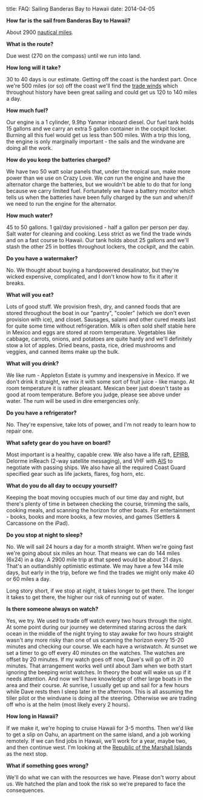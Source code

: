 title: FAQ: Sailing Banderas Bay to Hawaii 
date: 2014-04-05

__How far is the sail from Banderas Bay to Hawaii?__

About 2900 [nautical miles](http://en.wikipedia.org/wiki/Nautical_mile).

__What is the route?__

Due west (270 on the compass) until we run into land.

__How long will it take?__

30 to 40 days is our estimate.  Getting off the coast is the hardest part. Once
we're 500 miles (or so) off the coast we'll find the [trade
winds](http://en.wikipedia.org/wiki/Trade_wind) which throughout history have
been great sailing and could get us 120 to 140 miles a day.

__How much fuel?__

Our engine is a 1 cylinder, 9.9hp Yanmar inboard diesel.  Our fuel tank holds 15
gallons and we carry an extra 5 gallon container in the cockpit locker. Burning
all this fuel would get us less than 500 miles.  With a trip this long, the
engine is only marginally important - the sails and the windvane are doing all
the work.

__How do you keep the batteries charged?__

We have two 50 watt solar panels that, under the tropical sun, make more power
than we use on Crazy Love.  We _can_ run the engine and have the alternator
charge the batteries, but we wouldn't be able to do that for long because we
carry limited fuel.  Fortunately we have a battery monitor which tells us when
the batteries have been fully charged by the sun and when/if we need to run the
engine for the alternator.

__How much water?__

45 to 50 gallons.  1 gal/day provisioned - half a gallon per person per day.
Salt water for cleaning and cooking.  Less strict as we find the trade winds and
on a fast course to Hawaii.  Our tank holds about 25 gallons and we'll stash the
other 25 in bottles throughout lockers, the cockpit, and the cabin.

__Do you have a watermaker?__

No.  We thought about buying a handpowered desalinator, but they're wicked
expensive, complicated, and I don't know how to fix it after it breaks.

__What will you eat?__

Lots of good stuff.  We provision fresh, dry, and canned foods that are stored
throughout the boat in our "pantry", "cooler" (which we don't even provision
with ice), and closet. Sausages, salami and other cured meats last for quite
some time without refrigeration.  Milk is often sold shelf stable here in Mexico
and eggs are stored at room temperature.  Vegetables like cabbage, carrots,
onions, and potatoes are quite hardy and we'll definitely stow a lot of apples.
Dried beans, pasta, rice, dried mushrooms and veggies, and canned items make up
the bulk. 

__What will you drink?__

We like rum - Appleton Estate is yummy and inexpensive in Mexico.  If we don't
drink it straight, we mix it with some sort of fruit juice - like mango.  At
room temperature it is rather pleasant.  Mexican beer just doesn't taste as good
at room temperature. Before you judge, please see above under water.  The rum
will be used in dire emergencies only.

__Do you have a refrigerator?__

No. They're expensive, take lots of power, and I'm not ready to learn how to
repair one.

__What safety gear do you have on board?__

Most important is a healthy, capable crew.  We also have a life raft,
[EPIRB](http://en.wikipedia.org/wiki/Distress_radiobeacon), Delorme inReach
(2-way satellite messaging), and VHF with
[AIS](http://en.wikipedia.org/wiki/Automatic_Identification_System) to negotiate
with passing ships.  We also have all the required Coast Guard specified gear
such as life jackets, flares, fog horn, etc.

__What do you do all day to occupy yourself?__

Keeping the boat moving occupies much of our time day and night, but there's
plenty of time in between checking the course, trimming the sails, cooking meals, and scanning
the horizon for other boats.  For entertainment - books, books and more books, a
few movies, and games (Settlers & Carcassone on the iPad).

__Do you stop at night to sleep?__

No.  We will sail 24 hours a day for a month straight.  When we're going fast
we're going about six miles an hour.  That means we can do 144 miles (6x24) in
a day.  A 2900 mile trip at that speed would be about 21 days.  That's an
outlandishly optimistic estimate.  We may have a few 144 mile days, but early in
the trip, before we find the trades we might only make 40 or 60 miles a day.

Long story short, if we stop at night, it takes longer to get there. The longer
it takes to get there, the higher our risk of running out of water.

__Is there someone always on watch?__

Yes, we try.  We used to trade off watch every two hours through the night.  At
some point during our journey we determined staring across the dark ocean in the
middle of the night trying to stay awake for two hours straight wasn't any more
risky than one of us scanning the horizon every 15-20 minutes and checking our
course. We each have a wristwatch.  At sunset we set a timer to go off every 40
minutes on the watches. The watches are offset by 20 minutes.  If my watch goes
off now, Dave's will go off in 20 minutes.  That arrangement works well until
about 3am when we both start ignoring the beeping wrist watches.  In theory the
boat will wake us up if it needs attention.  And now we'll have knowledge of
other large boats in the area and their course.   At sunrise, I usually
get up and sail for a few hours while Dave rests then I sleep later in the
afternoon. This is all assuming the tiller pilot or the windvane is doing all
the steering.  Otherwise we are trading off who is at the helm (most likely
every 2 hours).

__How long in Hawaii?__

If we make it, we're hoping to cruise Hawaii for 3-5 months.  Then we'd like to
get a slip on Oahu, an apartment on the same island, and a job working remotely.
If we can find jobs in Hawaii, we'll work for a year, maybe two, and then
continue west. I'm looking at the [Republic of the Marshall
Islands](http://en.wikipedia.org/wiki/Marshall_Islands) as the next stop.

__What if something goes wrong?__

We'll do what we can with the resources we have.  Please don't worry about us.  We hatched the
plan and took the risk so we're prepared to face the consequences.
